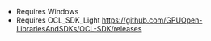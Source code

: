- Requires Windows
- Requires OCL_SDK_Light https://github.com/GPUOpen-LibrariesAndSDKs/OCL-SDK/releases
